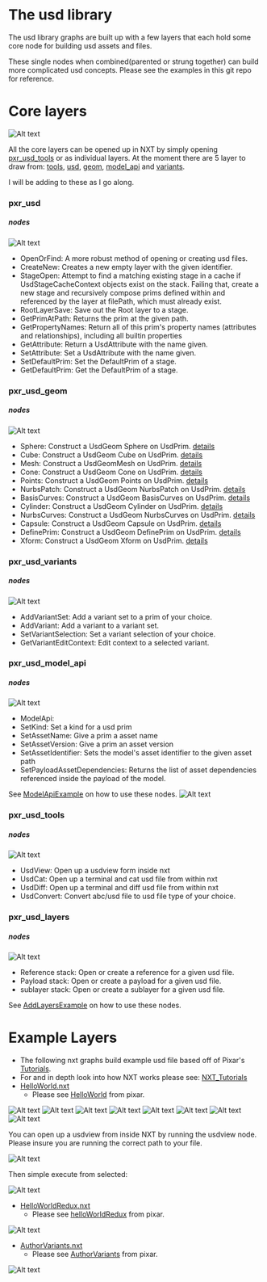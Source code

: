 # The usd library 

The usd library graphs are built up with a few layers that each 
hold some core node for building usd assets and files. 

These single nodes when combined(parented or strung together)
 can build more complicated usd concepts. Please see the examples in this git repo
 for reference.

# Core layers

![Alt text](images/CoreUsdNodes.png?raw=true "CoreLayer")

All the core layers can be opened up in NXT by simply opening [pxr_usd_tools](graphs/pxr_usd_tools.nxt) or as individual layers.
At the moment there are 5 layer to draw from: [tools](graphs/pxr_usd_tools.nxt), [usd](graphs/pxr_usd.nxt), [geom](graphs/pxr_usd_geom.nxt), 
[model_api](graphs/pxr_usd_model_api.nxt) and [variants](graphs/pxr_usd_variants.nxt). 

I will be adding to these as I go along.

### pxr_usd

##### nodes

![Alt text](images/coreusd.png?raw=true "CoreNodes")

 - OpenOrFind: A more robust method of opening or creating usd files.
 - CreateNew: Creates a new empty layer with the given identifier.
 - StageOpen: Attempt to find a matching existing stage in a cache if UsdStageCacheContext objects exist on the stack. Failing that, create a new stage and recursively compose prims defined within and referenced by the layer at filePath, which must already exist.
 - RootLayerSave: Save out the Root layer to a stage.
 - GetPrimAtPath: Returns the prim at the given path.
 - GetPropertyNames: Return all of this prim's property names (attributes and relationships), including all builtin properties
 - GetAttribute: Return a UsdAttribute with the name given.
 - SetAttribute: Set a UsdAttribute with the name given.
 - SetDefaultPrim: Set the DefaultPrim of a stage.
 - GetDefaultPrim: Get the DefaultPrim of a stage.

### pxr_usd_geom

##### nodes

![Alt text](images/geom.png?raw=true "GeomNodes")

 - Sphere: Construct a UsdGeom Sphere on UsdPrim. [details](https://graphics.pixar.com/usd/docs/api/class_usd_geom_sphere.html#details)
 - Cube: Construct a UsdGeom Cube on UsdPrim. [details](https://graphics.pixar.com/usd/docs/api/class_usd_geom_cube.html#details)
 - Mesh: Construct a UsdGeomMesh on UsdPrim. [details](https://graphics.pixar.com/usd/docs/api/class_usd_geom_mesh.html#details)
 - Cone: Construct a UsdGeom Cone on UsdPrim. [details](https://graphics.pixar.com/usd/docs/api/class_usd_geom_cone.html#details)
 - Points: Construct a UsdGeom Points on UsdPrim. [details](https://graphics.pixar.com/usd/docs/api/class_usd_geom_points.html#details)
 - NurbsPatch: Construct a UsdGeom NurbsPatch on UsdPrim. [details](https://graphics.pixar.com/usd/docs/api/class_usd_geom_nurbs_patch.html#details)
 - BasisCurves: Construct a UsdGeom BasisCurves on UsdPrim. [details](https://graphics.pixar.com/usd/docs/api/class_usd_geom_basis_curves.html#details)
 - Cylinder: Construct a UsdGeom Cylinder on UsdPrim. [details](https://graphics.pixar.com/usd/docs/api/class_usd_geom_cylinder.html#details)
 - NurbsCurves: Construct a UsdGeom NurbsCurves on UsdPrim. [details](https://graphics.pixar.com/usd/docs/api/class_usd_geom_nurbs_curves.html#details)
 - Capsule: Construct a UsdGeom Capsule on UsdPrim. [details](https://graphics.pixar.com/usd/docs/api/class_usd_geom_capsule.html#details)
 - DefinePrim: Construct a UsdGeom DefinePrim on UsdPrim. [details](https://graphics.pixar.com/usd/docs/api/class_usd_stage.html#a6151ae804f7145e451d9aafdde347730)
 - Xform: Construct a UsdGeom Xform on UsdPrim. [details](https://graphics.pixar.com/usd/docs/api/class_usd_geom_xform.html#details)

### pxr_usd_variants

##### nodes

![Alt text](images/variants.png?raw=true "VariantNodes")

 - AddVariantSet: Add a variant set to a prim of your choice.
 - AddVariant: Add a variant to a variant set.
 - SetVariantSelection: Set a variant selection of your choice.
 - GetVariantEditContext: Edit context to a selected variant.

### pxr_usd_model_api

##### nodes

![Alt text](images/modelapi.png?raw=true "ModelApiNodes")

 - ModelApi:
 - SetKind: Set a kind for a usd prim
 - SetAssetName: Give a prim a asset name
 - SetAssetVersion: Give a prim an asset version
 - SetAssetIdentifier: Sets the model's asset identifier to the given asset path
 - SetPayloadAssetDependencies: Returns the list of asset dependencies referenced inside the payload of the model.

See [ModelApiExample](examples/ModelApiExample.nxt) on how to use these nodes.
![Alt text](images/ModelApiexample.png?raw=true "ToolNodes")

### pxr_usd_tools

##### nodes

![Alt text](images/tools.png?raw=true "ToolNodes")

 - UsdView: Open up a usdview form inside nxt
 - UsdCat: Open up a terminal and cat usd file from within nxt
 - UsdDiff: Open up a terminal and diff usd file from within nxt
 - UsdConvert: Convert abc/usd file to usd file type of your choice.

### pxr_usd_layers

##### nodes

![Alt text](images/addlayergraph.png?raw=true "layeringNodes")

 - Reference stack: Open or create a reference for a given usd file.
 - Payload stack: Open or create a payload for a given usd file.
 - sublayer stack: Open or create a sublayer for a given usd file.

See [AddLayersExample](examples/AddLayersExample.nxt) on how to use these nodes.

# Example Layers
 - The following nxt graphs build example usd file based off of Pixar's [Tutorials](https://graphics.pixar.com/usd/docs/USD-Tutorials.html).
 - For and in depth look into how NXT works please see: [NXT_Tutorials](https://nxt-dev.github.io/tutorials/)
 - [HelloWorld.nxt](examples/HelloWorld.nxt)
    - Please see [HelloWorld](https://graphics.pixar.com/usd/docs/Hello-World---Creating-Your-First-USD-Stage.html) from pixar.

![Alt text](images/helloworld.png?raw=true "HelloWorld")
![Alt text](images/helloworld02.PNG?raw=true "HelloWorld02")
![Alt text](images/helloworld03.PNG?raw=true "HelloWorld03")
![Alt text](images/helloworld04.PNG?raw=true "HelloWorld04")
![Alt text](images/helloworld05.PNG?raw=true "HelloWorld05")
![Alt text](images/helloworld06.PNG?raw=true "HelloWorld06")
![Alt text](images/helloworld07.PNG?raw=true "HelloWorld07")
![Alt text](images/helloworld08.PNG?raw=true "HelloWorld08")

You can open up a usdview from inside NXT by running the usdview node.
Please insure you are running the correct path to your file.

![Alt text](images/usdviewpath.png?raw=true "usdviewPath")

Then simple execute from selected:

![Alt text](images/openupusdview.png?raw=true "Usdview")

 - [HelloWorldRedux.nxt](examples/HelloWorldRedux.nxt)
    - Please see [helloWorldRedux](https://graphics.pixar.com/usd/docs/Hello-World-Redux---Using-Generic-Prims.html) from pixar.

![Alt text](images/helloworldRedux.png?raw=true "HelloWorldRedux")

 - [AuthorVariants.nxt](examples/AuthorVariants.nxt)
    - Please see [AuthorVariants](https://graphics.pixar.com/usd/docs/Authoring-Variants.html) from pixar.

![Alt text](images/authoringvariants.png?raw=true "HelloWorldRedux")